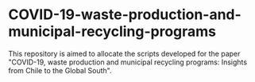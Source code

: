 # COVID-19-waste-production-and-municipal-recycling-programs
This repository is aimed to allocate the scripts developed for the paper "COVID-19, waste production and municipal recycling programs: Insights from Chile to the Global South".
